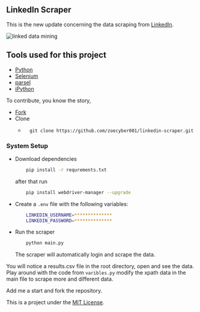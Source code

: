 ## LinkedIn Scraper

This is the new update concerning the data scraping from [LinkedIn](https://linkedin.com).

![linked data mining](https://woz-u.com/wp-content/uploads/2021/04/woz-what-is-data-mining-1280x720.jpg)

## Tools used for this project
- [Python](https://www.python.org/)
- [Selenium](https://www.seleniumhq.org/)
- [parsel](https://parsel.readthedocs.io/)
- [iPython](https://ipython.org/)

To contribute, you know the story,

- [Fork](https://github.com/yokwejuste/linkedin-scraper/fork)
- Clone
    - ```
        git clone https://github.com/zoecyber001/linkedin-scraper.git
        ```
### System Setup

- Download dependencies
    ```bash
        pip install -r requrements.txt

    ```

    after that run
  ```bash
      pip install webdriver-manager --upgrade

  ```
  
- Create a `.env` file with the following variables:
    ```bash
        LINKEDIN_USERNAME=**************
        LINKEDIN_PASSWORD=**************
    ```
- Run the scraper
    ```bash
        python main.py
    ```

    The scraper will automatically login and scrape the data.

You will notice a results.csv file in the root directory, open and see the data. Play around with the code from `varibles.py` modify the xpath data in the main file to scrape more and different data.

Add me a start and fork the repository.

This is a project under the [MIT License](https://opensource.org/licenses/MIT).

